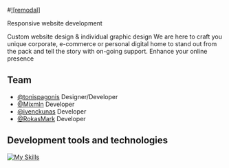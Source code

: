 #[![remodal]](http://remodal.lt)

Responsive website development

Custom website design & individual graphic design
We are here to craft you unique corporate, e-commerce or personal digital
home to stand out from the pack and tell the story with on-going support.
Enhance your online presence


## Team

- [@tonispagonis](https://github.com/tonispagonis) Designer/Developer 
- [@Mixmln](https://github.com/Mixmln) Developer
- [@ivenckunas](https://github.com/ivenckunas) Developer
- [@RokasMark](https://github.com/RokasMark) Developer
## Development tools and technologies


[![My Skills](https://skillicons.dev/icons?i=html,css,sass,tailwind,mui,js,react,redux,nodejs,express,mongodb,mysql,figma,ps,ai)](https://skillicons.dev)
